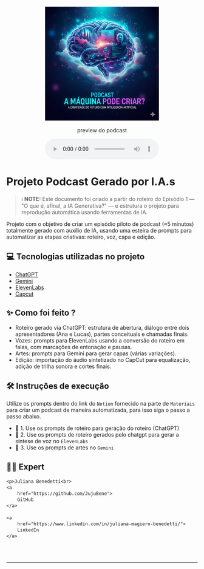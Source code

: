 <p align="center">
<img 
    src="./assets/capa.png"
    width="300"
/>

</p>

<p align="center">
    preview do podcast
</p>

<div align="center">
    <audio src="output/podcast_editado.MP3" controls title="Podcast editado"></audio>
</div>

# Projeto Podcast Gerado por I.A.s


 > ℹ️ **NOTE:** Este documento foi criado a partir do roteiro do Episódio 1 — "O que é, afinal, a IA Generativa?" — e estrutura o projeto para reprodução automática usando ferramentas de IA.

Projeto com o objetivo de criar um episódio piloto de podcast (≈5 minutos) totalmente gerado com auxílio de IA, usando uma esteira de prompts para automatizar as etapas criativas: roteiro, voz, capa e edição.


## 💻 Tecnologias utilizadas no projeto

- [ChatGPT](https://chat.openai.com/) 
- [Gemini](https://gemini.google.com/?hl=pt-BR)
- [ElevenLabs](https://beta.elevenlabs.io/)
- [Capcut](https://www.capcut.com/pt-br/)


## ✨ Como foi feito ?

- Roteiro gerado via ChatGPT: estrutura de abertura, diálogo entre dois apresentadores (Ana e Lucas), partes conceituais e chamadas finais.
- Vozes: prompts para ElevenLabs usando a conversão do roteiro em falas, com marcações de entonação e pausas.
- Artes: prompts para Gemini para gerar capas (várias variações).
- Edição: importação do áudio sintetizado no CapCut para equalização, adição de trilha sonora e cortes finais.


## 🛠️ Instruções de execução

Utilize os prompts dentro do link do `Notion` fornecido na parte de `Materiais` para criar um podcast de maneira automatizada, para isso siga o passo a passo abaixo.

- 🤖 1. Use os prompts de roteiro para geração do roteiro (ChatGPT)
- 🤖 2. Use os prompts de roteiro gerados pelo chatgpt para gerar a síntese de voz no `ElevenLabs`
- 🤖 3. Use os prompts de artes no `Gemini`

## 👨‍💻 Expert

<p>

    <p>Juliana Benedetti<br>
    <a 
        href="https://github.com/JujuBene">
        GitHub
    </a>
 
    <a 
        href="https://www.linkedin.com/in/juliana-magiero-benedetti/">
        LinkedIn
    </a>

   
</p>
<br/><br/>
<p>

---


